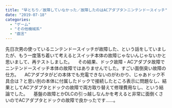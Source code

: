 ```yaml
---
title: "早とちり／故障していなかった／故障したのはACアダプタ＞ニンテンドースイッチ"
date: "2019-07-18"
categories: 
  - "ゲーム"
  - "その他機械系"
  - "戯言"
---
```


先日次男の使っているニンテンドースイッチが故障した、という話をしていましたが、もう一度落ち着いて考えるとスイッチ本体の故障じゃないんじゃないかと思いまして、再テストしました。 　その結果、ドック故障・ACアダプタ故障でニンテンドースイッチ本体の故障ではありませんでした。すごい面倒臭い故障の仕方。 　ACアダプタがどの本体でも充電できないのがわかり、じゃあドック不具合は？と思い別の本体に付属したドックで接続したところ表示に問題なし、結果としてACアダプタとドックの故障で両方取り替えて修理費用なし、という結論でした。 　基盤の故障とかDLCの引っ越しなんかを考えると非常に面倒くさいのでACアダプタとドックの故障で良かったです……。
